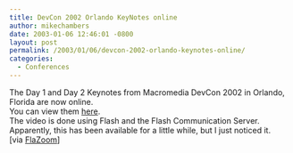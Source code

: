 ```yaml
---
title: DevCon 2002 Orlando KeyNotes online
author: mikechambers
date: 2003-01-06 12:46:01 -0800
layout: post
permalink: /2003/01/06/devcon-2002-orlando-keynotes-online/
categories:
  - Conferences
---
```



The Day 1 and Day 2 Keynotes from Macromedia DevCon 2002 in Orlando, Florida are now online.  
You can view them [here][1].  
The video is done using Flash and the Flash Communication Server.  
Apparently, this has been available for a little while, but I just noticed it.  
[via [FlaZoom][2]]

 [1]: http://www.macromedia.com/macromedia/devcon2002/video/
 [2]: http://www.flazoom.com
